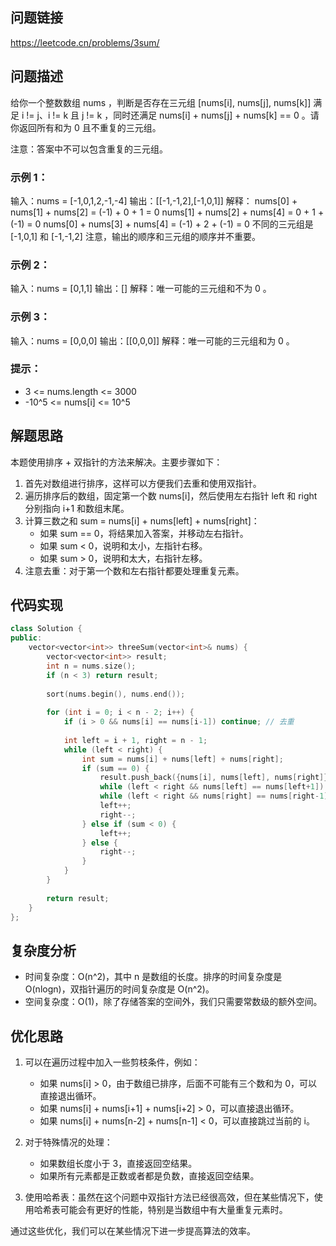 ## 问题链接
https://leetcode.cn/problems/3sum/

## 问题描述
给你一个整数数组 nums ，判断是否存在三元组 [nums[i], nums[j], nums[k]] 满足 i != j、i != k 且 j != k ，同时还满足 nums[i] + nums[j] + nums[k] == 0 。请你返回所有和为 0 且不重复的三元组。

注意：答案中不可以包含重复的三元组。

### 示例 1：

输入：nums = [-1,0,1,2,-1,-4]
输出：[[-1,-1,2],[-1,0,1]]
解释：
nums[0] + nums[1] + nums[2] = (-1) + 0 + 1 = 0
nums[1] + nums[2] + nums[4] = 0 + 1 + (-1) = 0
nums[0] + nums[3] + nums[4] = (-1) + 2 + (-1) = 0
不同的三元组是 [-1,0,1] 和 [-1,-1,2]
注意，输出的顺序和三元组的顺序并不重要。

### 示例 2：

输入：nums = [0,1,1]
输出：[]
解释：唯一可能的三元组和不为 0 。

### 示例 3：

输入：nums = [0,0,0]
输出：[[0,0,0]]
解释：唯一可能的三元组和为 0 。

### 提示：

- 3 <= nums.length <= 3000
- -10^5 <= nums[i] <= 10^5

## 解题思路
本题使用排序 + 双指针的方法来解决。主要步骤如下：

1. 首先对数组进行排序，这样可以方便我们去重和使用双指针。
2. 遍历排序后的数组，固定第一个数 nums[i]，然后使用左右指针 left 和 right 分别指向 i+1 和数组末尾。
3. 计算三数之和 sum = nums[i] + nums[left] + nums[right]：
   - 如果 sum == 0，将结果加入答案，并移动左右指针。
   - 如果 sum < 0，说明和太小，左指针右移。
   - 如果 sum > 0，说明和太大，右指针左移。
4. 注意去重：对于第一个数和左右指针都要处理重复元素。

## 代码实现
```cpp
class Solution {
public:
    vector<vector<int>> threeSum(vector<int>& nums) {
        vector<vector<int>> result;
        int n = nums.size();
        if (n < 3) return result;
        
        sort(nums.begin(), nums.end());
        
        for (int i = 0; i < n - 2; i++) {
            if (i > 0 && nums[i] == nums[i-1]) continue; // 去重
            
            int left = i + 1, right = n - 1;
            while (left < right) {
                int sum = nums[i] + nums[left] + nums[right];
                if (sum == 0) {
                    result.push_back({nums[i], nums[left], nums[right]});
                    while (left < right && nums[left] == nums[left+1]) left++; // 去重
                    while (left < right && nums[right] == nums[right-1]) right--; // 去重
                    left++;
                    right--;
                } else if (sum < 0) {
                    left++;
                } else {
                    right--;
                }
            }
        }
        
        return result;
    }
};
```

## 复杂度分析
- 时间复杂度：O(n^2)，其中 n 是数组的长度。排序的时间复杂度是 O(nlogn)，双指针遍历的时间复杂度是 O(n^2)。
- 空间复杂度：O(1)，除了存储答案的空间外，我们只需要常数级的额外空间。

## 优化思路
1. 可以在遍历过程中加入一些剪枝条件，例如：
   - 如果 nums[i] > 0，由于数组已排序，后面不可能有三个数和为 0，可以直接退出循环。
   - 如果 nums[i] + nums[i+1] + nums[i+2] > 0，可以直接退出循环。
   - 如果 nums[i] + nums[n-2] + nums[n-1] < 0，可以直接跳过当前的 i。

2. 对于特殊情况的处理：
   - 如果数组长度小于 3，直接返回空结果。
   - 如果所有元素都是正数或者都是负数，直接返回空结果。

3. 使用哈希表：虽然在这个问题中双指针方法已经很高效，但在某些情况下，使用哈希表可能会有更好的性能，特别是当数组中有大量重复元素时。

通过这些优化，我们可以在某些情况下进一步提高算法的效率。
